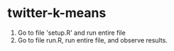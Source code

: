 # twitter-k-means

1. Go to file 'setup.R' and run entire file
2. Go to file run.R, run entire file, and observe results.
